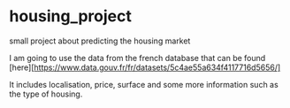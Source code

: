 # housing_project
 small project about predicting the housing market


I am going to use the data from the french database that can be found [here][https://www.data.gouv.fr/fr/datasets/5c4ae55a634f4117716d5656/]

It includes localisation, price, surface and some more information such as the type of housing.
